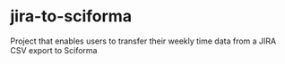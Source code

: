 # jira-to-sciforma
Project that enables users to transfer their weekly time data from a JIRA CSV export to Sciforma
